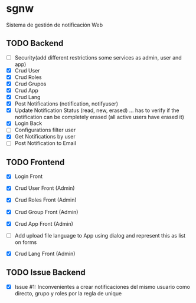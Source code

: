 # sgnw

Sistema de gestión de notificación Web

## TODO Backend

- [ ] Security(add different restrictions some services as admin, user and app)
- [x] Crud User
- [x] Crud Roles
- [x] Crud Grupos
- [x] Crud App
- [x] Crud Lang
- [x] Post Notifications (notification, notifyuser)
- [x] Update Notification Status (read, new, erased) ... has to verify if the notification can be completely erased (all active users have erased it)
- [x] Login Back
- [ ] Configurations filter user
- [x] Get Notifications by user
- [ ] Post Notification to Email

## TODO Frontend

- [x] Login Front
- [x] Crud User Front (Admin)
- [x] Crud Roles Front (Admin)
- [x] Crud Group Front (Admin)
- [x] Crud App Front (Admin)
- [ ] Add upload file language to App using dialog and represent this as list on forms
- [x] Crud Lang Front (Admin)


## TODO Issue Backend

- [x] Issue #1: Inconvenientes a crear notificaciones del mismo usuario como directo, grupo y roles por la regla de unique
